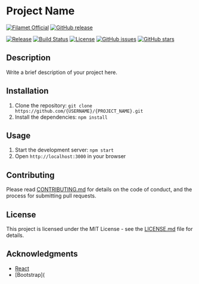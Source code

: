 # Project Name

[![Filamet Official](https://img.shields.io/static/v1?label=Filamet&message=official&color=blueviolet)](https://opensource.org/licenses/MIT)
[![GitHub release](https://img.shields.io/github/release/rahulmodiphilips/automatedchangelog.svg)](https://github.com/rahulmodiphilips/automatedchangelog/releases/)

[![Release](https://img.shields.io/github/v/tag/expressjs/express)](https://opensource.org/licenses/MIT)
[![Build Status](https://travis-ci.com/{USERNAME}/{PROJECT_NAME}.svg?branch=main)](https://travis-ci.com/{USERNAME}/{PROJECT_NAME})
[![License](https://img.shields.io/badge/license-MIT-blue.svg)](https://opensource.org/licenses/MIT)
[![GitHub issues](https://img.shields.io/github/issues/{USERNAME}/{PROJECT_NAME}.svg)](https://github.com/{USERNAME}/{PROJECT_NAME}/issues)
[![GitHub stars](https://img.shields.io/github/stars/{USERNAME}/{PROJECT_NAME}.svg)](https://github.com/{USERNAME}/{PROJECT_NAME}/stargazers)

## Description

Write a brief description of your project here.

## Installation

1. Clone the repository: `git clone https://github.com/{USERNAME}/{PROJECT_NAME}.git`
2. Install the dependencies: `npm install`

## Usage

1. Start the development server: `npm start`
2. Open `http://localhost:3000` in your browser

## Contributing

Please read [CONTRIBUTING.md](CONTRIBUTING.md) for details on the code of conduct, and the process for submitting pull requests.

## License

This project is licensed under the MIT License - see the [LICENSE.md](LICENSE.md) file for details.

## Acknowledgments

* [React](https://reactjs.org/)
* [Bootstrap](

